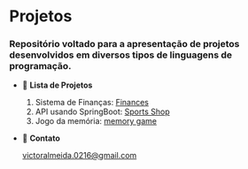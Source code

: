 # Projetos
### Repositório voltado para a apresentação de projetos desenvolvidos em diversos tipos de linguagens de programação.

- :scroll: **Lista de Projetos**

  1. Sistema de Finanças: [Finances](https://github.com/joaovictorgit/Projetos/tree/master/finances)
  2. API usando SpringBoot: [Sports Shop](http)
  3. Jogo da memória: [memory game](https://github.com/joaovictorgit/Projetos/tree/master/memory_game)
  

- :iphone: **Contato**

  victoralmeida.0216@gmail.com
